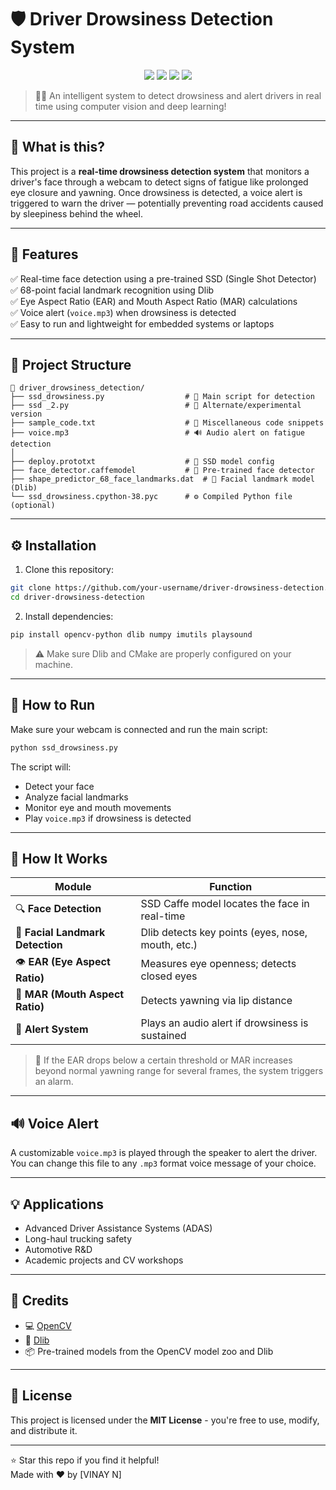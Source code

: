 # 🛡️ Driver Drowsiness Detection System

<p align="center">
  <img src="https://img.shields.io/badge/python-3.6+-blue.svg">
  <img src="https://img.shields.io/badge/OpenCV-Real--Time-green">
  <img src="https://img.shields.io/badge/Dlib-FacialLandmarks-yellow">
  <img src="https://img.shields.io/badge/Status-Active-brightgreen">
</p>

> 🚗💤 An intelligent system to detect drowsiness and alert drivers in real time using computer vision and deep learning!

---

## 🧠 What is this?

This project is a **real-time drowsiness detection system** that monitors a driver's face through a webcam to detect signs of fatigue like prolonged eye closure and yawning. Once drowsiness is detected, a voice alert is triggered to warn the driver — potentially preventing road accidents caused by sleepiness behind the wheel.

---

## 🌟 Features

✅ Real-time face detection using a pre-trained SSD (Single Shot Detector)  
✅ 68-point facial landmark recognition using Dlib  
✅ Eye Aspect Ratio (EAR) and Mouth Aspect Ratio (MAR) calculations  
✅ Voice alert (`voice.mp3`) when drowsiness is detected  
✅ Easy to run and lightweight for embedded systems or laptops

---

## 📂 Project Structure

```
📁 driver_drowsiness_detection/
├── ssd_drowsiness.py                  # 🎯 Main script for detection
├── ssd _2.py                          # 🧪 Alternate/experimental version
├── sample_code.txt                    # 🧾 Miscellaneous code snippets
├── voice.mp3                          # 🔊 Audio alert on fatigue detection
│
├── deploy.prototxt                    # 📄 SSD model config
├── face_detector.caffemodel           # 🧠 Pre-trained face detector
├── shape_predictor_68_face_landmarks.dat  # 📌 Facial landmark model (Dlib)
└── ssd_drowsiness.cpython-38.pyc      # ⚙️ Compiled Python file (optional)
```

---

## ⚙️ Installation

1. Clone this repository:
```bash
git clone https://github.com/your-username/driver-drowsiness-detection.git
cd driver-drowsiness-detection
```

2. Install dependencies:
```bash
pip install opencv-python dlib numpy imutils playsound
```

> ⚠️ Make sure Dlib and CMake are properly configured on your machine.

---

## 🚀 How to Run

Make sure your webcam is connected and run the main script:

```bash
python ssd_drowsiness.py
```

The script will:
- Detect your face
- Analyze facial landmarks
- Monitor eye and mouth movements
- Play `voice.mp3` if drowsiness is detected

---

## 🧪 How It Works

| Module | Function |
|--------|----------|
| 🔍 **Face Detection** | SSD Caffe model locates the face in real-time |
| 📌 **Facial Landmark Detection** | Dlib detects key points (eyes, nose, mouth, etc.) |
| 👁️ **EAR (Eye Aspect Ratio)** | Measures eye openness; detects closed eyes |
| 👄 **MAR (Mouth Aspect Ratio)** | Detects yawning via lip distance |
| 🚨 **Alert System** | Plays an audio alert if drowsiness is sustained |

> 🧬 If the EAR drops below a certain threshold or MAR increases beyond normal yawning range for several frames, the system triggers an alarm.

---

## 🔊 Voice Alert

A customizable `voice.mp3` is played through the speaker to alert the driver. You can change this file to any `.mp3` format voice message of your choice.

---

## 💡 Applications

- Advanced Driver Assistance Systems (ADAS)
- Long-haul trucking safety
- Automotive R&D
- Academic projects and CV workshops

---

## 🙏 Credits

- 💻 [OpenCV](https://opencv.org/)
- 🧠 [Dlib](http://dlib.net/)
- 📦 Pre-trained models from the OpenCV model zoo and Dlib

---

## 📜 License

This project is licensed under the **MIT License** - you're free to use, modify, and distribute it.

---

⭐️ Star this repo if you find it helpful!  
Made with ❤️ by [VINAY N]
